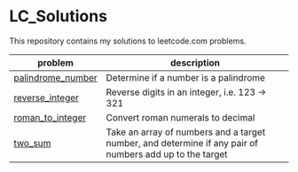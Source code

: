 # LC_Solutions
This repository contains my solutions to leetcode.com problems.

|problem|description|
|---|---|
|[palindrome_number](palindrome_number.py)|Determine if a number is a palindrome|
|[reverse_integer](reverse_integer.py)|Reverse digits in an integer, i.e. 123 -> 321|
|[roman_to_integer](roman_to_integer.py)|Convert roman numerals to decimal|
|[two_sum](two_sum.py)|Take an array of numbers and a target number, and determine if any pair of numbers add up to the target|
